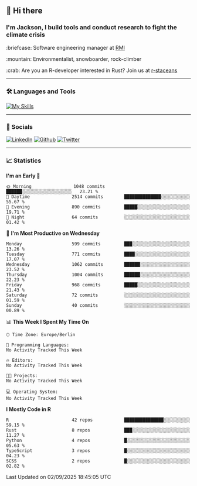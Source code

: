 ## :wave: Hi there
### I'm Jackson, I build tools and conduct research to fight the climate crisis
<p> :briefcase: Software engineering manager at <a href="https://rmi.org/" alt="RMI">RMI</a></p>
<p> :mountain: Environmentalist, snowboarder, rock-climber</p>
<p> :crab: Are you an R-developer interested in Rust? Join us at <a href="https://github.com/r-staceans" alt="r-staceans">r-staceans</a></p>

---

### :hammer_and_wrench: Languages and Tools

[![My Skills](https://skillicons.dev/icons?i=r,python,rust,docker,svelte,js,neovim,azure,postgresql,kubernetes,html,css&perline=6&theme=dark)](https://skillicons.dev)

---

### :iphone: Socials

[![LinkedIn](https://skillicons.dev/icons?i=linkedin&theme=dark)](https://www.linkedin.com/in/jackson-hoffart/) 
[![Github](https://skillicons.dev/icons?i=github&theme=dark)](https://github.com/jdhoffa) 
[![Twitter](https://skillicons.dev/icons?i=twitter&theme=dark)](https://twitter.com/jdhoffart) 

---

### :chart_with_upwards_trend: Statistics

 
<!--START_SECTION:waka-->
**I'm an Early 🐤** 

```text
🌞 Morning                1048 commits        ██████░░░░░░░░░░░░░░░░░░░   23.21 % 
🌆 Daytime                2514 commits        ██████████████░░░░░░░░░░░   55.67 % 
🌃 Evening                890 commits         █████░░░░░░░░░░░░░░░░░░░░   19.71 % 
🌙 Night                  64 commits          ░░░░░░░░░░░░░░░░░░░░░░░░░   01.42 % 
```
📅 **I'm Most Productive on Wednesday** 

```text
Monday                   599 commits         ███░░░░░░░░░░░░░░░░░░░░░░   13.26 % 
Tuesday                  771 commits         ████░░░░░░░░░░░░░░░░░░░░░   17.07 % 
Wednesday                1062 commits        ██████░░░░░░░░░░░░░░░░░░░   23.52 % 
Thursday                 1004 commits        ██████░░░░░░░░░░░░░░░░░░░   22.23 % 
Friday                   968 commits         █████░░░░░░░░░░░░░░░░░░░░   21.43 % 
Saturday                 72 commits          ░░░░░░░░░░░░░░░░░░░░░░░░░   01.59 % 
Sunday                   40 commits          ░░░░░░░░░░░░░░░░░░░░░░░░░   00.89 % 
```


📊 **This Week I Spent My Time On** 

```text
🕑︎ Time Zone: Europe/Berlin

💬 Programming Languages: 
No Activity Tracked This Week

🔥 Editors: 
No Activity Tracked This Week

🐱‍💻 Projects: 
No Activity Tracked This Week

💻 Operating System: 
No Activity Tracked This Week
```

**I Mostly Code in R** 

```text
R                        42 repos            ███████████████░░░░░░░░░░   59.15 % 
Rust                     8 repos             ███░░░░░░░░░░░░░░░░░░░░░░   11.27 % 
Python                   4 repos             █░░░░░░░░░░░░░░░░░░░░░░░░   05.63 % 
TypeScript               3 repos             █░░░░░░░░░░░░░░░░░░░░░░░░   04.23 % 
SCSS                     2 repos             █░░░░░░░░░░░░░░░░░░░░░░░░   02.82 % 
```




 Last Updated on 02/09/2025 18:45:05 UTC
<!--END_SECTION:waka-->
